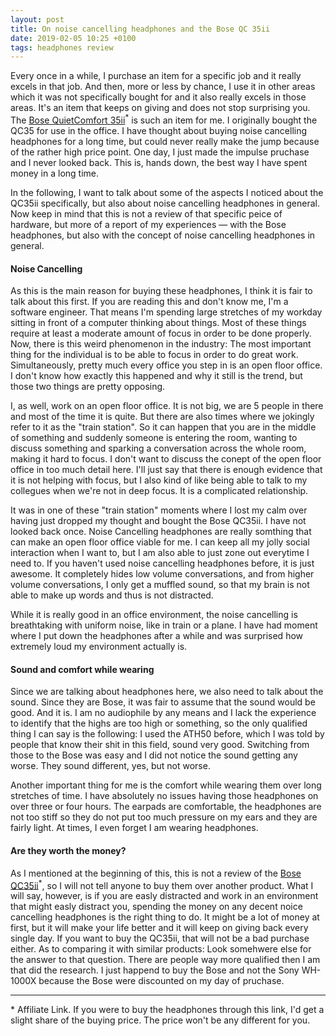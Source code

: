 ```yaml
---
layout: post
title: On noise cancelling headphones and the Bose QC 35ii
date: 2019-02-05 10:25 +0100
tags: headphones review
---
```


Every once in a while, I purchase an item for a specific job and it really
excels in that job. And then, more or less by chance, I use it in other areas
which it was not specifically bought for and it also really excels in those
areas. It's an item that keeps on giving and does not stop surprising you. The
[Bose QuietComfort 35ii](https://amzn.to/3ceTMFU)<sup>*</sup> is such an item for me.
I originally bought the QC35 for use in the office. I have thought about buying noise cancelling headphones for a long time, but could never really make the jump because of the rather high price point.
One day, I just made the impulse pruchase and I never looked back. This is, hands down, the best way I have spent money in a long time.

In the following, I want to talk about some of the aspects I noticed about the QC35ii specifically, but also about noise cancelling headphones in general. Now keep in mind that this is not a review of that specific peice of hardware, but more of a report of my experiences — with the Bose headphones, but also with the concept of noise cancelling headphones in general.

#### Noise Cancelling

As this is the main reason for buying these headphones, I think it is fair to talk about this first. If you are reading this and don't know me, I'm a software engineer. That means I'm spending large stretches of my workday sitting in front of a computer thinking about things. Most of these things require at least a moderate amount of focus in order to be done properly.
Now, there is this weird phenomenon in the industry: The most important thing for the individual is to be able to focus in order to do great work. Simultaneously, pretty much every office you step in is an open floor office. I don't know how exactly this happened and why it still is the trend, but those two things are pretty opposing.

I, as well, work on an open floor office. It is not big, we are 5 people in there and most of the time it is quite. But there are also times where we jokingly refer to it as the "train station". So it can happen that you are in the middle of something and suddenly someone is entering the room, wanting to discuss something and sparking a conversation across the whole room, making it hard to focus.
I don't want to discuss the conept of the open floor office in too much detail here. I'll just say that there is enough evidence that it is not helping with focus, but I also kind of like being able to talk to my collegues when we're not in deep focus. It is a complicated relationship.

It was in one of these "train station" moments where I lost my calm over having just dropped my thought and bought the Bose QC35ii. I have not looked back once.
Noise Cancelling headphones are really somthing that can make an open floor office viable for me. I can keep all my jolly social interaction when I want to, but I am also able to just zone out everytime I need to. If you haven't used noise cancelling headphones before, it is just awesome. It completely hides low volume conversations, and from higher volume conversations, I only get a muffled sound, so that my brain is not able to make up words and thus is not distracted.

While it is really good in an office environment, the noise cancelling is breathtaking with uniform noise, like in train or a plane. I have had moment where I put down the headphones after a while and was surprised how extremely loud my environment actually is.

#### Sound and comfort while wearing

Since we are talking about headphones here, we also need to talk about the sound. Since they are Bose, it was fair to assume that the sound would be good. And it is. I am no audiophile by any means and I lack the experience to identify that the highs are too high or something, so the only qualified thing I can say is the following: I used the ATH50 before, which I was told by people that know their shit in this field, sound very good. Switching from those to the Bose was easy and I did not notice the sound getting any worse. They sound different, yes, but not worse.

Another important thing for me is the comfort while wearing them over long stretches of time. I have absolutely no issues having those headphones on over three or four hours. The earpads are comfortable, the headphones are not too stiff so they do not put too much pressure on my ears and they are fairly light. At times, I even forget I am wearing headphones.


#### Are they worth the money?

As I mentioned at the beginning of this, this is not a review of the [Bose QC35ii](https://amzn.to/3ceTMFU)<sup>*</sup>, so I will not tell anyone to buy them over another product. What I will say, however, is if you are easly distracted and work in an environment that might easly distract you, spending the money on any decent noice cancelling headphones is the right thing to do. It might be a lot of money at first, but it will make your life better and it will keep on giving back every single day. If you want to buy the QC35ii, that will not be a bad purchase either.
As to comparing it with similar products: Look somehwere else for the answer to that question. There are people way more qualified then I am that did the research. I just happend to buy the Bose and not the Sony WH-1000X because the Bose were discounted on my day of pruchase.

-----
\* Affiliate Link. If you were to buy the headphones through this link, I'd get a slight share of the buying price. The price won't be any different for you.
